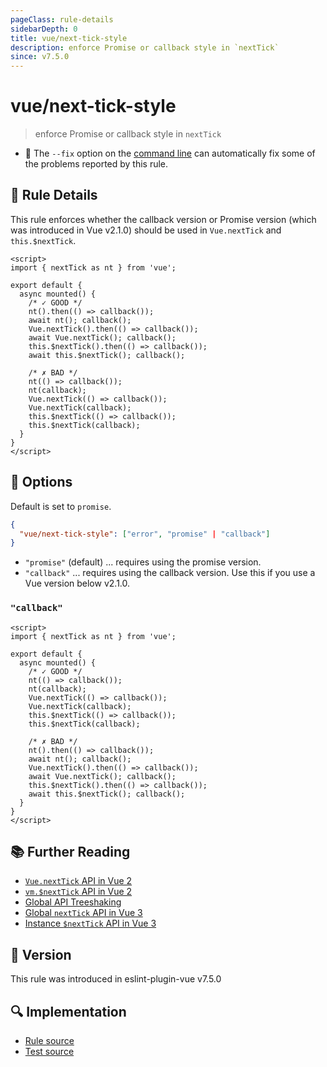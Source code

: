 ```yaml
---
pageClass: rule-details
sidebarDepth: 0
title: vue/next-tick-style
description: enforce Promise or callback style in `nextTick`
since: v7.5.0
---
```


# vue/next-tick-style

> enforce Promise or callback style in `nextTick`

- :wrench: The `--fix` option on the [command line](https://eslint.org/docs/user-guide/command-line-interface#fixing-problems) can automatically fix some of the problems reported by this rule.

## :book: Rule Details

This rule enforces whether the callback version or Promise version (which was introduced in Vue v2.1.0) should be used in `Vue.nextTick` and `this.$nextTick`.

<eslint-code-block fix :rules="{'vue/next-tick-style': ['error']}">

```vue
<script>
import { nextTick as nt } from 'vue';

export default {
  async mounted() {
    /* ✓ GOOD */
    nt().then(() => callback());
    await nt(); callback();
    Vue.nextTick().then(() => callback());
    await Vue.nextTick(); callback();
    this.$nextTick().then(() => callback());
    await this.$nextTick(); callback();

    /* ✗ BAD */
    nt(() => callback());
    nt(callback);
    Vue.nextTick(() => callback());
    Vue.nextTick(callback);
    this.$nextTick(() => callback());
    this.$nextTick(callback);
  }
}
</script>
```

</eslint-code-block>

## :wrench: Options

Default is set to `promise`.

```json
{
  "vue/next-tick-style": ["error", "promise" | "callback"]
}
```

- `"promise"` (default) ... requires using the promise version.
- `"callback"` ... requires using the callback version. Use this if you use a Vue version below v2.1.0.

### `"callback"`

<eslint-code-block fix :rules="{'vue/next-tick-style': ['error', 'callback']}">

```vue
<script>
import { nextTick as nt } from 'vue';

export default {
  async mounted() {
    /* ✓ GOOD */
    nt(() => callback());
    nt(callback);
    Vue.nextTick(() => callback());
    Vue.nextTick(callback);
    this.$nextTick(() => callback());
    this.$nextTick(callback);

    /* ✗ BAD */
    nt().then(() => callback());
    await nt(); callback();
    Vue.nextTick().then(() => callback());
    await Vue.nextTick(); callback();
    this.$nextTick().then(() => callback());
    await this.$nextTick(); callback();
  }
}
</script>
```

</eslint-code-block>

## :books: Further Reading

- [`Vue.nextTick` API in Vue 2](https://v2.vuejs.org/v2/api/#Vue-nextTick)
- [`vm.$nextTick` API in Vue 2](https://v2.vuejs.org/v2/api/#vm-nextTick)
- [Global API Treeshaking](https://v3-migration.vuejs.org/breaking-changes/global-api-treeshaking.html)
- [Global `nextTick` API in Vue 3](https://vuejs.org/api/general.html#nexttick)
- [Instance `$nextTick` API in Vue 3](https://vuejs.org/api/component-instance.html#nexttick)

## :rocket: Version

This rule was introduced in eslint-plugin-vue v7.5.0

## :mag: Implementation

- [Rule source](https://github.com/vuejs/eslint-plugin-vue/blob/master/lib/rules/next-tick-style.js)
- [Test source](https://github.com/vuejs/eslint-plugin-vue/blob/master/tests/lib/rules/next-tick-style.js)
